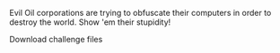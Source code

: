 Evil Oil corporations are trying to obfuscate their computers in order to destroy the world. Show 'em their stupidity!

Download challenge files
